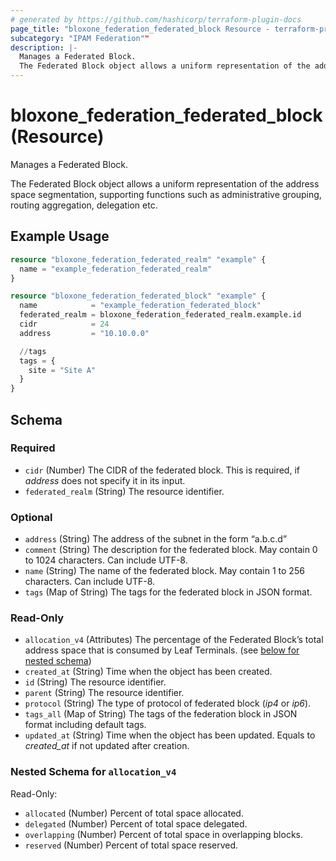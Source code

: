 ```yaml
---
# generated by https://github.com/hashicorp/terraform-plugin-docs
page_title: "bloxone_federation_federated_block Resource - terraform-provider-bloxone"
subcategory: "IPAM Federation""
description: |-
  Manages a Federated Block.
  The Federated Block object allows a uniform representation of the address space segmentation, supporting functions such as administrative grouping, routing aggregation, delegation etc.
---
```


# bloxone_federation_federated_block (Resource)

Manages a Federated Block.

The Federated Block object allows a uniform representation of the address space segmentation, supporting functions such as administrative grouping, routing aggregation, delegation etc.

## Example Usage

```terraform
resource "bloxone_federation_federated_realm" "example" {
  name = "example_federation_federated_realm"
}

resource "bloxone_federation_federated_block" "example" {
  name            = "example_federation_federated_block"
  federated_realm = bloxone_federation_federated_realm.example.id
  cidr            = 24
  address         = "10.10.0.0"

  //tags
  tags = {
    site = "Site A"
  }
}
```

<!-- schema generated by tfplugindocs -->
## Schema

### Required

- `cidr` (Number) The CIDR of the federated block. This is required, if _address_ does not specify it in its input.
- `federated_realm` (String) The resource identifier.

### Optional

- `address` (String) The address of the subnet in the form “a.b.c.d”
- `comment` (String) The description for the federated block. May contain 0 to 1024 characters. Can include UTF-8.
- `name` (String) The name of the federated block. May contain 1 to 256 characters. Can include UTF-8.
- `tags` (Map of String) The tags for the federated block in JSON format.

### Read-Only

- `allocation_v4` (Attributes) The percentage of the Federated Block’s total address space that is consumed by Leaf Terminals. (see [below for nested schema](#nestedatt--allocation_v4))
- `created_at` (String) Time when the object has been created.
- `id` (String) The resource identifier.
- `parent` (String) The resource identifier.
- `protocol` (String) The type of protocol of federated block (_ip4_ or _ip6_).
- `tags_all` (Map of String) The tags of the federation block in JSON format including default tags.
- `updated_at` (String) Time when the object has been updated. Equals to _created_at_ if not updated after creation.

<a id="nestedatt--allocation_v4"></a>
### Nested Schema for `allocation_v4`

Read-Only:

- `allocated` (Number) Percent of total space allocated.
- `delegated` (Number) Percent of total space delegated.
- `overlapping` (Number) Percent of total space in overlapping blocks.
- `reserved` (Number) Percent of total space reserved.
